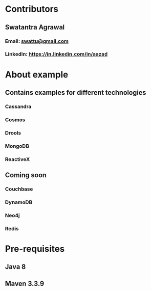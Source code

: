 # Contributors
## Swatantra Agrawal
### Email: swattu@gmail.com
### LinkedIn: https://in.linkedin.com/in/aazad

# About example
## Contains examples for different technologies
### Cassandra
### Cosmos
### Drools
### MongoDB
### ReactiveX

## Coming soon
### Couchbase
### DynamoDB
### Neo4j
### Redis


# Pre-requisites
## Java 8
## Maven 3.3.9


